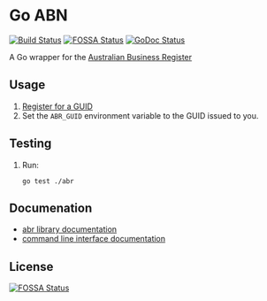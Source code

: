 # Go ABN

[![Build Status](https://travis-ci.org/ace-teknologi/go-abn.svg?branch=master)](https://travis-ci.org/ace-teknologi/go-abn)
[![FOSSA Status](https://app.fossa.io/api/projects/git%2Bgithub.com%2Fsjauld%2Fgo-abn.svg?type=shield)](https://app.fossa.io/projects/git%2Bgithub.com%2Fsjauld%2Fgo-abn?ref=badge_shield)
[![GoDoc Status](https://godoc.org/github.com/ace-teknologi/go-abn?status.svg)](http://godoc.org/github.com/ace-teknologi/go-abn)

A Go wrapper for the
[Australian Business Register](https://abr.business.gov.au/abrxmlsearch/abrxmlsearch.asmx)

## Usage

1. [Register for a GUID](https://www.abr.business.gov.au/RegisterAgreement.aspx)
2. Set the `ABR_GUID` environment variable to the GUID issued to you.

## Testing

1.  Run:
    ```
    go test ./abr
    ```

## Documenation

* [abr library documentation](https://godoc.org/github.com/ace-teknologi/go-abn/abr)
* [command line interface documentation](https://godoc.org/github.com/ace-teknologi/go-abn/cmd)

## License
[![FOSSA Status](https://app.fossa.io/api/projects/git%2Bgithub.com%2Fsjauld%2Fgo-abn.svg?type=large)](https://app.fossa.io/projects/git%2Bgithub.com%2Fsjauld%2Fgo-abn?ref=badge_large)
